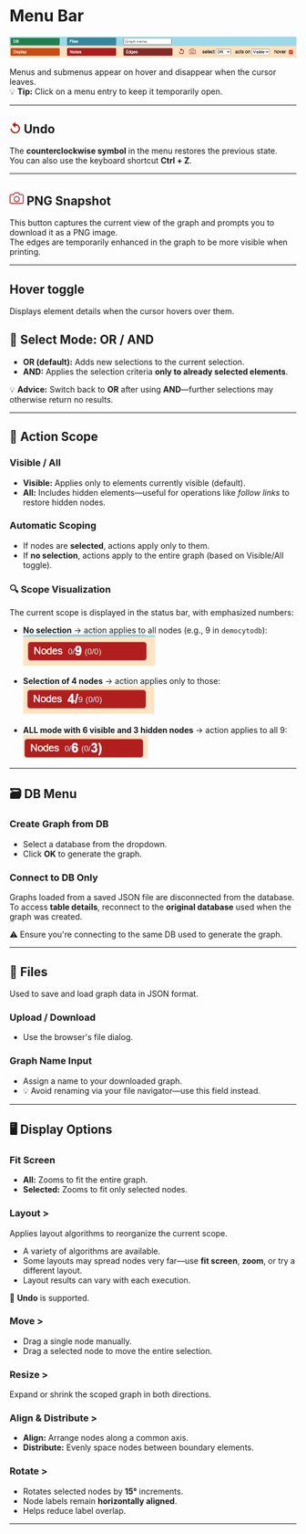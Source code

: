 # Menu Bar

![All Menus](./img/allMenus.png)

Menus and submenus appear on hover and disappear when the cursor leaves.  
💡 **Tip:** Click on a menu entry to keep it temporarily open.

---

## <img src ="../img/rollback2.png" height =20px/> Undo

The **counterclockwise symbol** in the menu restores the previous state.  
You can also use the keyboard shortcut **Ctrl + Z**.

---


## <img src ="../img/redCapture.png" height =25px/> PNG Snapshot

This button captures the current view of the graph and prompts you to download it as a PNG image.   
The edges are temporarily enhanced in the graph to be more visible when printing.   

---
## Hover toggle 

Displays element details when the cursor hovers over them.


## 🔎 Select Mode: OR / AND

- **OR (default):** Adds new selections to the current selection.
- **AND:** Applies the selection criteria **only to already selected elements**.

💡 **Advice:** Switch back to **OR** after using **AND**—further selections may otherwise return no results.

---

## 🎯 Action Scope

### Visible / All

- **Visible:** Applies only to elements currently visible (default).
- **All:** Includes hidden elements—useful for operations like *follow links* to restore hidden nodes.

### Automatic Scoping

- If nodes are **selected**, actions apply only to them.
- If **no selection**, actions apply to the entire graph (based on Visible/All toggle).

### 🔍 Scope Visualization

The current scope is displayed in the status bar, with emphasized numbers:

- **No selection** → action applies to all nodes (e.g., 9 in `democytodb`):  
  ![Scope All](./img/scope9.png)

- **Selection of 4 nodes** → action applies only to those:  
  ![Scope 4](./img/scope4.png)

- **ALL mode with 6 visible and 3 hidden nodes** → action applies to all 9:  
  ![Scope 6-3](./img/scope6-3.png)

---

## 🗃️ DB Menu

### Create Graph from DB

- Select a database from the dropdown.
- Click **OK** to generate the graph.

### Connect to DB Only

Graphs loaded from a saved JSON file are disconnected from the database.  
To access **table details**, reconnect to the **original database** used when the graph was created.

⚠️ Ensure you're connecting to the same DB used to generate the graph.

---

## 📁 Files

Used to save and load graph data in JSON format.

### Upload / Download

- Use the browser's file dialog.

### Graph Name Input

- Assign a name to your downloaded graph.
- 💡 Avoid renaming via your file navigator—use this field instead.

---

## 🖥️ Display Options

### Fit Screen

- **All:** Zooms to fit the entire graph.
- **Selected:** Zooms to fit only selected nodes.

### Layout >

Applies layout algorithms to reorganize the current scope.

- A variety of algorithms are available.
- Some layouts may spread nodes very far—use **fit screen**, **zoom**, or try a different layout.
- Layout results can vary with each execution.

🔁 **Undo** is supported.

### Move >

- Drag a single node manually.
- Drag a selected node to move the entire selection.

### Resize >

Expand or shrink the scoped graph in both directions.

### Align & Distribute >

- **Align:** Arrange nodes along a common axis.
- **Distribute:** Evenly space nodes between boundary elements.

### Rotate >

- Rotates selected nodes by **15°** increments.
- Node labels remain **horizontally aligned**.
- Helps reduce label overlap.

---
